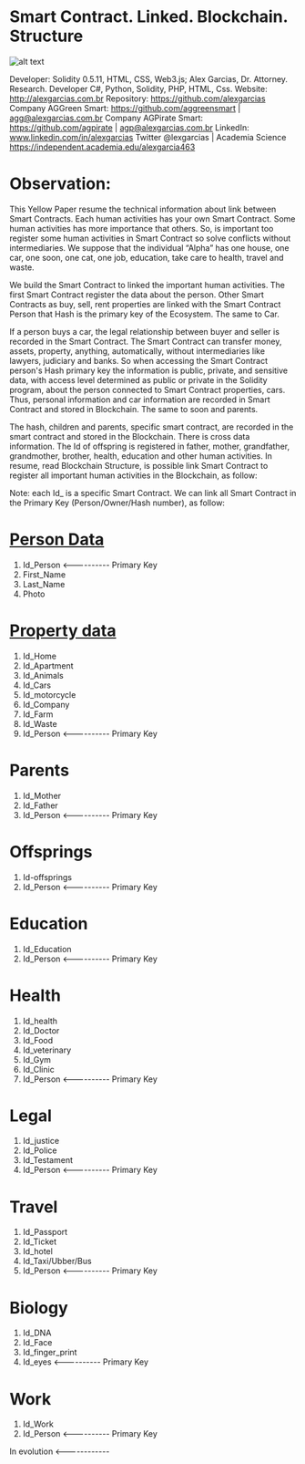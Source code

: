 # Smart Contract. Linked. Blockchain. Structure

![alt text](http://alexgarcias.com.br/blog/wp-content/uploads/2017/05/AlexGarciasAttorneys.png)

Developer: Solidity 0.5.11, HTML, CSS, Web3.js; Alex Garcias, Dr. Attorney. Research. Developer C#, Python, Solidity, PHP, HTML, Css. Website: http://alexgarcias.com.br Repository: https://github.com/alexgarcias Company AGGreen Smart: https://github.com/aggreensmart | agg@alexgarcias.com.br Company AGPirate Smart: https://github.com/agpirate | agp@alexgarcias.com.br LinkedIn: www.linkedin.com/in/alexgarcias Twitter @lexgarcias | Academia Science https://independent.academia.edu/alexgarcia463 

# Observation:

This Yellow Paper resume the technical information about link between Smart Contracts.
Each human activities has your own Smart Contract. Some human activities has more importance that others. So, is important too register some human activities in Smart Contract so solve conflicts without intermediaries. 
We suppose that the individual “Alpha” has one house, one car, one soon, one cat, one job, education, take care to health, travel and waste.

We build the Smart Contract to linked the important human activities. The first Smart Contract register the data about the person. Other Smart Contracts as buy, sell, rent properties are linked with the Smart Contract Person that Hash is the primary key of the Ecosystem. The same to Car.

If a person buys a car, the legal relationship between buyer and seller is recorded in the Smart Contract. The Smart Contract can transfer money, assets, property, anything, automatically, without intermediaries like lawyers, judiciary and banks. 
So when accessing the Smart Contract person's Hash primary key the information is public, private, and sensitive data, with access level determined as public or private in the Solidity program, about the person connected to Smart Contract properties, cars. Thus, personal information and car information are recorded in Smart Contract and stored in Blockchain. The same to soon and parents.

The hash, children and parents, specific smart contract, are recorded in the smart contract and stored in the Blockchain. There is cross data information. The Id of offspring is registered in father, mother, grandfather, grandmother, brother, health, education and other human activities.
In resume, read Blockchain Structure, is possible link Smart Contract to register all important human activities in the Blockchain, as follow:

Note: each Id_ is a specific Smart Contract. We can link all Smart Contract in the Primary Key (Person/Owner/Hash number), as follow:

# [Person Data](https://github.com/AlexGarcias/SmartContract/tree/master/AddPerson)

1. Id_Person <---------- Primary Key
2. First_Name
3. Last_Name
4. Photo

# [Property data](https://github.com/AlexGarcias/SmartContract/tree/master/Property)


1. Id_Home
2. Id_Apartment
3. Id_Animals
4. Id_Cars
5. Id_motorcycle
6. Id_Company
7. Id_Farm
8. Id_Waste
9. Id_Person <---------- Primary Key

# Parents

1. Id_Mother
2. Id_Father
3. Id_Person <---------- Primary Key

# Offsprings

1. Id-offsprings
2. Id_Person <---------- Primary Key

# Education

1. Id_Education
2. Id_Person <---------- Primary Key

# Health

1. Id_health
2. Id_Doctor
3. Id_Food
4. Id_veterinary
5. Id_Gym
6. Id_Clinic
7. Id_Person <---------- Primary Key

# Legal

1. Id_justice
2. Id_Police
3. Id_Testament
4. Id_Person <---------- Primary Key

# Travel

1. Id_Passport
2. Id_Ticket
3. Id_hotel
4. Id_Taxi/Ubber/Bus
5. Id_Person <---------- Primary Key

# Biology

1. Id_DNA
2. Id_Face
3. Id_finger_print
4. Id_eyes <---------- Primary Key

# Work

1. Id_Work
2. Id_Person <---------- Primary Key


In evolution <------------



